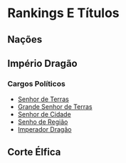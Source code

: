 <!-- TITLE: Rankings E Títulos -->
<!-- SUBTITLE: Visão geral sobre Rankings E Títulos -->

# Rankings E Títulos
## **Nações**
## Império Dragão
### Cargos Políticos
* [Senhor de Terras](http://localhost/rankings-e-titulos/senhor-de-terras#senhor-de-terras)
* [Grande Senhor de Terras](http://localhost/rankings-e-titulos/grande-senhor-de-terras#grande-senhor-de-terras)
* [Senhor de Cidade](http://localhost/rankings-e-titulos/senhor-de-cidade#senhor-de-cidade)
* [Senho de Região](http://localhost/rankings-e-titulos/senhor-de-regiao#senhor-de-regiao)
* [Imperador Dragão](http://localhost/rankings-e-titulos/imperador-dragao#imperador-dragao)

## Corte Élfica

